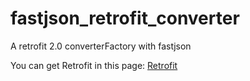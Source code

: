 # fastjson_retrofit_converter
A retrofit 2.0 converterFactory with fastjson

You can get Retrofit in this page: [Retrofit](http://square.github.io/retrofit/)
